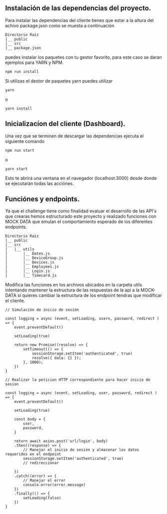 ## Instalación de las dependencias del proyecto.

Para instalar las dependencias del cliente tienes que estar a la altura del achivo package.json como se muesta a continuación

```
Directorio Raíz 
|__ public
|__ src
|__ package.json
```

puedes instalar los paquetes con tu gestor favorito, para este caso se daran ejemplos para YARN y NPM.

```
npm run install
```

Si utilizas el destor de paquetes yarn puedes utilizar

```
yarn
```

o

```
yarn install
```

## Inicializacíon del cliente (Dashboard).

Una vez que se terminen de descargar las dependencias ejecuta el siguiente comando

```
npm run start
```

o

```
yarn start
```

Esto te abrirá una ventana en el navegador (localhost:3000) desde donde se ejecutarán todas las acciónes.

## Funciónes y endpoints.

Ya que el challenge tiene como finalidad evaluar el desarrollo de las API's que crearas hemos estructurado este proyecto y realizado funciones con MOCK DATA que emulan el comportamiento esperado de los diferentes endpoints.

```
Directorio Raíz 
|__ public
|__ src
|   |__ utils
|       |__ Dates.js
|       |__ DeviceGroup.js
|       |__ Devices.js
|       |__ Employees.js
|       |__ Login.js
|       |__ Timecard.js
```

Modifica las funciones en los archivos ubicados en la carpeta utils
intentando mantener la extructura de las respuestas de la api a la MOCK-DATA si quieres cambiar la extructura de los endpoint tendras que modificar el cliente.

```
// Simulación de inicio de sesión

const logging = async (event, setLoading, usern, password, redirect ) => {
	event.preventDefault()
    
	setLoading(true)

    return new Promise((resolve) => {
        setTimeout(() => {
            sessionStorage.setItem('authenticated', true)
            resolve({ data: {} });
        }, 1000);
    })
}
```

```
// Realizar la peticion HTTP correspondiente para hacer inicio de sesion

const logging = async (event, setLoading, user, password, redirect ) => {
	event.preventDefault()
    
	setLoading(true)

    const body = {
        user,
        password,
    }

    return await axios.post('url/login', body)
    .then((response) => {
        // Manejar el inicio de sesión y almacenar los datos requeridos en el endpoint
        sessionStorage.setItem('authenticated', true)
        // redireccionar

    })
    .catch((error) => { 
        // Manejar el error
        console.error(error.message)
    })
    .finally(() => {
        setLoading(false)
    })
}
```